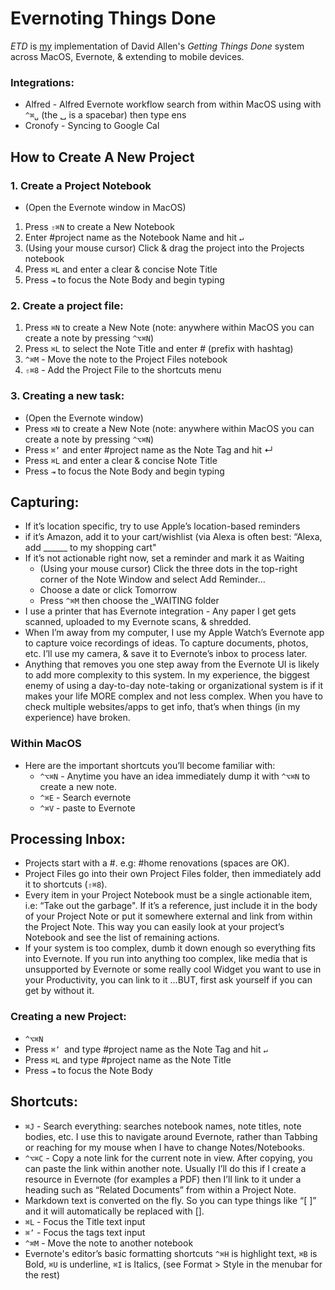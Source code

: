 # Evernoting Things Done

_ETD_ is [my](https://github.com/patrickclery) implementation of David Allen's _Getting Things Done_ system  across MacOS, Evernote, & extending to mobile devices.

### Integrations:
* Alfred - Alfred Evernote workflow search from within MacOS using with `^⌘␣` (the ␣ is a spacebar) then type ens <search term>
* Cronofy - Syncing to Google Cal

## How to Create A New Project

### 1. Create a Project Notebook

* (Open the Evernote window in MacOS)
1. Press `⇧⌘N` to create a New Notebook
2. Enter #project name as the Notebook Name and hit `↵`
3. (Using your mouse cursor) Click & drag the project into the Projects notebook
4. Press `⌘L` and enter a clear & concise Note Title
5. Press `⇥` to focus the Note Body and begin typing

### 2. Create a project file:

1. Press `⌘N` to create a New Note (note: anywhere within MacOS you can create a note by pressing `^⌥⌘N`)
2. Press `⌘L` to select the Note Title and enter #<Project Name> (prefix with hashtag)
3. `^⌘M` - Move the note to the Project Files notebook
4. `⇧⌘8` - Add the Project File to the shortcuts menu

### 3. Creating a new task:

* (Open the Evernote window)
* Press `⌘N` to create a New Note (note: anywhere within MacOS you can create a note by pressing `^⌥⌘N`)
* Press `⌘’` and enter #project name as the Note Tag and hit ↵
* Press `⌘L` and enter a clear & concise Note Title
* Press `⇥` to focus the Note Body and begin typing

## Capturing:

* If it’s location specific, try to use Apple’s location-based reminders
* if it’s Amazon, add it to your cart/wishlist (via Alexa is often best: “Alexa, add ______ to my shopping cart"
* If it’s not actionable right now, set a reminder and mark it as Waiting
    * (Using your mouse cursor) Click the three dots in the top-right corner of the Note Window and select Add Reminder…
    * Choose a date or click Tomorrow
    * Press `^⌘M` then choose the _WAITING folder
* I use a printer that has Evernote integration - Any paper I get gets scanned, uploaded to my Evernote scans, & shredded.
* When I’m away from my computer, I use my Apple Watch’s Evernote app to capture voice recordings of ideas. To capture documents, photos, etc. I’ll use my camera, & save it to Evernote’s inbox to process later.
* Anything that removes you one step away from the Evernote UI is likely to add more complexity to this system. In my experience, the biggest enemy of using a day-to-day note-taking or organizational system is if it makes your life MORE complex and not less complex. When you have to check multiple websites/apps to get info, that’s when things (in my experience) have broken.


### Within MacOS

* Here are the important shortcuts you’ll become familiar with:
    * `^⌥⌘N` - Anytime you have an idea immediately dump it with `^⌥⌘N` to create a new note.
    * `^⌘E` - Search evernote
    * `^⌘V` - paste to Evernote

## Processing Inbox:

* Projects start with a #. e.g: #home renovations (spaces are OK).
* Project Files go into their own Project Files folder, then immediately add it to shortcuts (`⇧⌘8`).
* Every item in your Project Notebook must be a single actionable item, i.e: “Take out the garbage". If it’s a reference, just include it in the body of your Project Note or put it somewhere external and link from within the Project Note. This way you can easily look at your project’s Notebook and see the list of remaining actions.
* If your system is too complex, dumb it down enough so everything fits into Evernote. If you run into anything too complex, like media that is unsupported by Evernote or some really cool Widget you want to use in your Productivity, you can link to it …BUT, first ask yourself if you can get by without it. 

### Creating a new Project:

* `^⌥⌘N`
* Press `⌘’ `and type #project name as the Note Tag and hit `↵`
* Press `⌘L` and type #project name as the Note Title
* Press `⇥` to focus the Note Body

## Shortcuts:

* `⌘J` - Search everything: searches notebook names, note titles, note bodies, etc. I use this to navigate around Evernote, rather than Tabbing or reaching for my mouse when I have to change Notes/Notebooks.
* `^⌥⌘C` - Copy a note link for the current note in view. After copying, you can paste the link within another note. Usually I’ll do this if I create a resource in Evernote (for examples a PDF) then I’ll link to it under a heading such as “Related Documents” from within a Project Note.
* Markdown text is converted on the fly. So you can type things like “[ ]” and it will automatically be replaced with []. 
* `⌘L` - Focus the Title text input
* `⌘’` - Focus the tags text input
* `^⌘M` - Move the note to another notebook
* Evernote's editor’s basic formatting shortcuts `^⌘H` is highlight text, `⌘B` is Bold, `⌘U` is underline, `⌘I` is Italics, (see Format > Style in the menubar for the rest)
